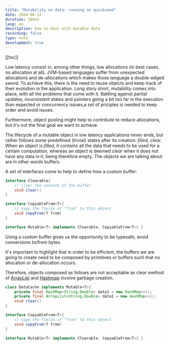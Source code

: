 ```yaml
---
title: "Mutability on data: running on quicksand"
date: 2024-06-12
duration: 10min
lang: en
description: how to deal with mutable data 
recording: false
type: note
development: true
---
```


[[toc]]

Low latency consist in, among other things, low allocations (in best cases, no allocation at all).
JVM-based languages suffer from unexpected allocations and de-allocations which makes those language a double-edged sword.
To achieve this, there is the need to reuse objects and keep track of their evolution in the application. 
Long story short, mutability comes into place, with all the problems that come with it.
Battling against partial updates, inconsistent states and pointers going a bit too far in the execution than expected or concurrency issues,a set of priciples is needed to keep order and avoid issues.

Furthermore, object pooling might help to contribute to reduce allocations, but it's not the final goal we want to achieve.

The lifecycle of a mutable object in low latency applications never ends, but rather follows some predefined (trivial) states after its creation: _filled_, _clear_.
When an object is _filled_, it contains all the data that needs to be used for a certain computation, whereas an object is deemed _clear_ when it does not have any data in it, being therefore empty.
The objects we are talking about are in other words buffers.

A set of interfaces come to help to define how a custom buffer:

```java
interface Clearable{
    // clear the content of the buffer
    void clear()
}

interface CopyableFrom<T>{
    // copy the fields of "from" to this object
    void copyFrom(T from)
}

interface Mutable<T> implements Clearable, CopyableFrom<T>{ }
```

Using a custom buffer gives us the opportunity to be typesafe, avoid conversions to/from bytes.

It's important to highlight that in order to be efficient, the buffers we are going to create need to be composed by primitives or buffers such that no allocation or de-allocation occurs.
 
Therefore, objects composed as follows are not acceptable as clear method of [ArrayList](https://docs.oracle.com/javase/8/docs/api/?java/util/ArrayList.html) and [Hashmap](https://docs.oracle.com/javase/8/docs/api/?java/util/HashMap.html) involve garbage creation.


```java
class DataCache implements Mutable<T>{
    private final HashMap<String,Double> data1 = new HashMap<>();
    private final ArrayList<String,Double> data1 = new HashMap<>();
    void clear()
}

interface CopyableFrom<T>{
    // copy the fields of "from" to this object
    void copyFrom(T from)
}

interface Mutable<T> implements Clearable, CopyableFrom<T>{ }
```